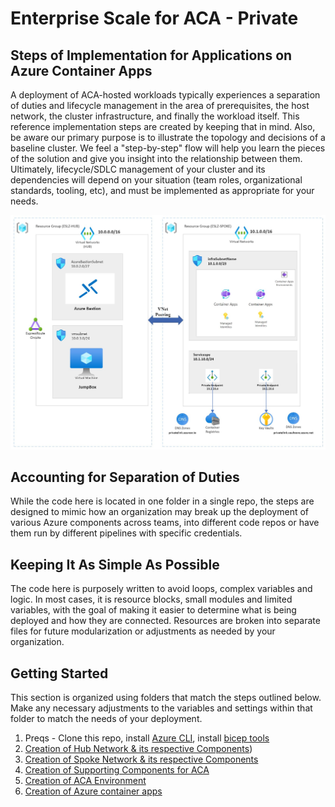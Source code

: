 # Enterprise Scale for ACA - Private 

## Steps of Implementation for Applications on Azure Container Apps

A deployment of ACA-hosted workloads typically experiences a separation of duties and lifecycle management in the area of prerequisites, the host network, the cluster infrastructure, and finally the workload itself. This reference implementation steps are created by keeping that in mind. Also, be aware our primary purpose is to illustrate the topology and decisions of a baseline cluster. We feel a "step-by-step" flow will help you learn the pieces of the solution and give you insight into the relationship between them. Ultimately, lifecycle/SDLC management of your cluster and its dependencies will depend on your situation (team roles, organizational standards, tooling, etc), and must be implemented as appropriate for your needs.

![ACA Hub and Spoke architecture](./docs/media/ACA-Landingzone.jpg)

## Accounting for Separation of Duties

While the code here is located in one folder in a single repo, the steps are designed to mimic how an organization may break up the deployment of various Azure components across teams, into different code repos or have them run by different pipelines with specific credentials.

## Keeping It As Simple As Possible

The code here is purposely written to avoid loops, complex variables and logic. In most cases, it is resource blocks, small modules and limited variables, with the goal of making it easier to determine what is being deployed and how they are connected. Resources are broken into separate files for future modularization or adjustments as needed by your organization.

## Getting Started

This section is organized using folders that match the steps outlined below. Make any necessary adjustments to the variables and settings within that folder to match the needs of your deployment.

1. Preqs - Clone this repo, install [Azure CLI](https://docs.microsoft.com/en-us/cli/azure/install-azure-cli), install [bicep tools](https://docs.microsoft.com/en-us/azure/azure-resource-manager/bicep/install)
2. [Creation of Hub Network & its respective Components](scenarios/acaInternal/bicep/01-network-hub.md))
3. [Creation of Spoke Network & its respective Components](./scenarios/acaInternal/bicep/02-network-lz.md)
4. [Creation of Supporting Components for ACA](./scenarios/acaInternal/bicep/03-aks-supporting.md)
5. [Creation of ACA Environment](./scenarios/acaInternal/bicep/04-aca-env.md)
6. [Creation of Azure container apps](./scenarios/acaInternal/bicep/05-aca-apps.md)
